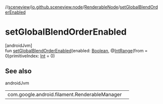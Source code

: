 //[sceneview](../../../index.md)/[io.github.sceneview.node](../index.md)/[RenderableNode](index.md)/[setGlobalBlendOrderEnabled](set-global-blend-order-enabled.md)

# setGlobalBlendOrderEnabled

[androidJvm]\
fun [setGlobalBlendOrderEnabled](set-global-blend-order-enabled.md)(enabled: [Boolean](https://kotlinlang.org/api/latest/jvm/stdlib/kotlin/-boolean/index.html), @[IntRange](https://developer.android.com/reference/kotlin/androidx/annotation/IntRange.html)(from = 0)primitiveIndex: [Int](https://kotlinlang.org/api/latest/jvm/stdlib/kotlin/-int/index.html) = 0)

## See also

androidJvm

| | |
|---|---|
| com.google.android.filament.RenderableManager |  |
